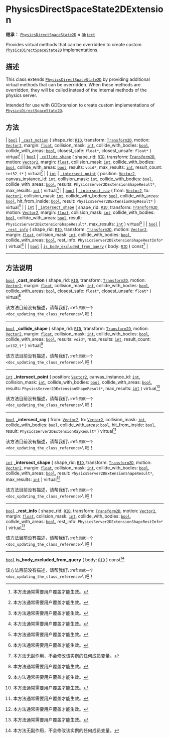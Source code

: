 <!-- ⚠ 请勿编辑本文件 ⚠ -->
<!-- 本文档使用脚本从 WeDot 引擎源码仓库生成。 -->
<!-- 生成脚本：https://github.com/WeDot-Engine/WeDot/tree/4.3/doc/tools/make_md.py； -->
<!-- 原文件：https://github.com/WeDot-Engine/WeDot/tree/4.3/doc/classes/PhysicsDirectSpaceState2DExtension.xml。 -->

<div id="_class_physicsdirectspacestate2dextension"></div>

# PhysicsDirectSpaceState2DExtension

**继承：** [`PhysicsDirectSpaceState2D`](class_physicsdirectspacestate2d.md) **<** [`Object`](class_object.md)

Provides virtual methods that can be overridden to create custom [`PhysicsDirectSpaceState2D`](class_physicsdirectspacestate2d.md) implementations.

## 描述

This class extends [`PhysicsDirectSpaceState2D`](class_physicsdirectspacestate2d.md) by providing additional virtual methods that can be overridden. When these methods are overridden, they will be called instead of the internal methods of the physics server.

Intended for use with GDExtension to create custom implementations of [`PhysicsDirectSpaceState2D`](class_physicsdirectspacestate2d.md).

## 方法

| [`bool`](class_bool.md) | [`_cast_motion`](#class_physicsdirectspacestate2dextension_private_method__cast_motion) ( shape_rid: [`RID`](class_rid.md), transform: [`Transform2D`](class_transform2d.md), motion: [`Vector2`](class_vector2.md), margin: [`float`](class_float.md), collision_mask: [`int`](class_int.md), collide_with_bodies: [`bool`](class_bool.md), collide_with_areas: [`bool`](class_bool.md), closest_safe: `float*`, closest_unsafe: `float*` ) virtual[^virtual]                                           |
| [`bool`](class_bool.md) | [`_collide_shape`](#class_physicsdirectspacestate2dextension_private_method__collide_shape) ( shape_rid: [`RID`](class_rid.md), transform: [`Transform2D`](class_transform2d.md), motion: [`Vector2`](class_vector2.md), margin: [`float`](class_float.md), collision_mask: [`int`](class_int.md), collide_with_bodies: [`bool`](class_bool.md), collide_with_areas: [`bool`](class_bool.md), results: `void*`, max_results: [`int`](class_int.md), result_count: `int32_t*` ) virtual[^virtual]         |
| [`int`](class_int.md)   | [`_intersect_point`](#class_physicsdirectspacestate2dextension_private_method__intersect_point) ( position: [`Vector2`](class_vector2.md), canvas_instance_id: [`int`](class_int.md), collision_mask: [`int`](class_int.md), collide_with_bodies: [`bool`](class_bool.md), collide_with_areas: [`bool`](class_bool.md), results: `PhysicsServer2DExtensionShapeResult*`, max_results: [`int`](class_int.md) ) virtual[^virtual]                                                                          |
| [`bool`](class_bool.md) | [`_intersect_ray`](#class_physicsdirectspacestate2dextension_private_method__intersect_ray) ( from: [`Vector2`](class_vector2.md), to: [`Vector2`](class_vector2.md), collision_mask: [`int`](class_int.md), collide_with_bodies: [`bool`](class_bool.md), collide_with_areas: [`bool`](class_bool.md), hit_from_inside: [`bool`](class_bool.md), result: `PhysicsServer2DExtensionRayResult*` ) virtual[^virtual]                                                                                       |
| [`int`](class_int.md)   | [`_intersect_shape`](#class_physicsdirectspacestate2dextension_private_method__intersect_shape) ( shape_rid: [`RID`](class_rid.md), transform: [`Transform2D`](class_transform2d.md), motion: [`Vector2`](class_vector2.md), margin: [`float`](class_float.md), collision_mask: [`int`](class_int.md), collide_with_bodies: [`bool`](class_bool.md), collide_with_areas: [`bool`](class_bool.md), result: `PhysicsServer2DExtensionShapeResult*`, max_results: [`int`](class_int.md) ) virtual[^virtual] |
| [`bool`](class_bool.md) | [`_rest_info`](#class_physicsdirectspacestate2dextension_private_method__rest_info) ( shape_rid: [`RID`](class_rid.md), transform: [`Transform2D`](class_transform2d.md), motion: [`Vector2`](class_vector2.md), margin: [`float`](class_float.md), collision_mask: [`int`](class_int.md), collide_with_bodies: [`bool`](class_bool.md), collide_with_areas: [`bool`](class_bool.md), rest_info: `PhysicsServer2DExtensionShapeRestInfo*` ) virtual[^virtual]                                            |
| [`bool`](class_bool.md) | [`is_body_excluded_from_query`](#class_physicsdirectspacestate2dextension_method_is_body_excluded_from_query) ( body: [`RID`](class_rid.md) ) const[^const]                                                                                                                                                                                                                                                                                                                                              |

<!-- rst-class:: classref-section-separator -->

---

## 方法说明

<div id="_class_physicsdirectspacestate2dextension_private_method__cast_motion"></div>

[`bool`](class_bool.md) **_cast_motion** ( shape_rid: [`RID`](class_rid.md), transform: [`Transform2D`](class_transform2d.md), motion: [`Vector2`](class_vector2.md), margin: [`float`](class_float.md), collision_mask: [`int`](class_int.md), collide_with_bodies: [`bool`](class_bool.md), collide_with_areas: [`bool`](class_bool.md), closest_safe: `float*`, closest_unsafe: `float*` ) virtual[^virtual]<div id="class_physicsdirectspacestate2dextension_private_method__cast_motion"></div>

该方法目前没有描述，请帮我们\ :ref:`贡献一个 <doc_updating_the_class_reference>`\ 吧！

<!-- rst-class:: classref-item-separator -->

---

<div id="_class_physicsdirectspacestate2dextension_private_method__collide_shape"></div>

[`bool`](class_bool.md) **_collide_shape** ( shape_rid: [`RID`](class_rid.md), transform: [`Transform2D`](class_transform2d.md), motion: [`Vector2`](class_vector2.md), margin: [`float`](class_float.md), collision_mask: [`int`](class_int.md), collide_with_bodies: [`bool`](class_bool.md), collide_with_areas: [`bool`](class_bool.md), results: `void*`, max_results: [`int`](class_int.md), result_count: `int32_t*` ) virtual[^virtual]<div id="class_physicsdirectspacestate2dextension_private_method__collide_shape"></div>

该方法目前没有描述，请帮我们\ :ref:`贡献一个 <doc_updating_the_class_reference>`\ 吧！

<!-- rst-class:: classref-item-separator -->

---

<div id="_class_physicsdirectspacestate2dextension_private_method__intersect_point"></div>

[`int`](class_int.md) **_intersect_point** ( position: [`Vector2`](class_vector2.md), canvas_instance_id: [`int`](class_int.md), collision_mask: [`int`](class_int.md), collide_with_bodies: [`bool`](class_bool.md), collide_with_areas: [`bool`](class_bool.md), results: `PhysicsServer2DExtensionShapeResult*`, max_results: [`int`](class_int.md) ) virtual[^virtual]<div id="class_physicsdirectspacestate2dextension_private_method__intersect_point"></div>

该方法目前没有描述，请帮我们\ :ref:`贡献一个 <doc_updating_the_class_reference>`\ 吧！

<!-- rst-class:: classref-item-separator -->

---

<div id="_class_physicsdirectspacestate2dextension_private_method__intersect_ray"></div>

[`bool`](class_bool.md) **_intersect_ray** ( from: [`Vector2`](class_vector2.md), to: [`Vector2`](class_vector2.md), collision_mask: [`int`](class_int.md), collide_with_bodies: [`bool`](class_bool.md), collide_with_areas: [`bool`](class_bool.md), hit_from_inside: [`bool`](class_bool.md), result: `PhysicsServer2DExtensionRayResult*` ) virtual[^virtual]<div id="class_physicsdirectspacestate2dextension_private_method__intersect_ray"></div>

该方法目前没有描述，请帮我们\ :ref:`贡献一个 <doc_updating_the_class_reference>`\ 吧！

<!-- rst-class:: classref-item-separator -->

---

<div id="_class_physicsdirectspacestate2dextension_private_method__intersect_shape"></div>

[`int`](class_int.md) **_intersect_shape** ( shape_rid: [`RID`](class_rid.md), transform: [`Transform2D`](class_transform2d.md), motion: [`Vector2`](class_vector2.md), margin: [`float`](class_float.md), collision_mask: [`int`](class_int.md), collide_with_bodies: [`bool`](class_bool.md), collide_with_areas: [`bool`](class_bool.md), result: `PhysicsServer2DExtensionShapeResult*`, max_results: [`int`](class_int.md) ) virtual[^virtual]<div id="class_physicsdirectspacestate2dextension_private_method__intersect_shape"></div>

该方法目前没有描述，请帮我们\ :ref:`贡献一个 <doc_updating_the_class_reference>`\ 吧！

<!-- rst-class:: classref-item-separator -->

---

<div id="_class_physicsdirectspacestate2dextension_private_method__rest_info"></div>

[`bool`](class_bool.md) **_rest_info** ( shape_rid: [`RID`](class_rid.md), transform: [`Transform2D`](class_transform2d.md), motion: [`Vector2`](class_vector2.md), margin: [`float`](class_float.md), collision_mask: [`int`](class_int.md), collide_with_bodies: [`bool`](class_bool.md), collide_with_areas: [`bool`](class_bool.md), rest_info: `PhysicsServer2DExtensionShapeRestInfo*` ) virtual[^virtual]<div id="class_physicsdirectspacestate2dextension_private_method__rest_info"></div>

该方法目前没有描述，请帮我们\ :ref:`贡献一个 <doc_updating_the_class_reference>`\ 吧！

<!-- rst-class:: classref-item-separator -->

---

<div id="_class_physicsdirectspacestate2dextension_method_is_body_excluded_from_query"></div>

[`bool`](class_bool.md) **is_body_excluded_from_query** ( body: [`RID`](class_rid.md) ) const[^const]<div id="class_physicsdirectspacestate2dextension_method_is_body_excluded_from_query"></div>

该方法目前没有描述，请帮我们\ :ref:`贡献一个 <doc_updating_the_class_reference>`\ 吧！

[^virtual]: 本方法通常需要用户覆盖才能生效。
[^const]: 本方法无副作用，不会修改该实例的任何成员变量。
[^vararg]: 本方法除了能接受在此处描述的参数外，还能够继续接受任意数量的参数。
[^constructor]: 本方法用于构造某个类型。
[^static]: 调用本方法无需实例，可直接使用类名进行调用。
[^operator]: 本方法描述的是使用本类型作为左操作数的有效运算符。
[^bitfield]: 这个值是由下列位标志构成位掩码的整数。
[^void]: 无返回值。
